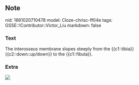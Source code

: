 ## Note
nid: 1661020710478
model: Cloze-chrisc-ff04e
tags: GSSE::!Contributor::Victor_Liu
markdown: false

### Text
The interosseus membrane slopes steeply from the {{c1::tibia}} {{c2::down::up/down}} to the {{c1::fibula}}.

### Extra
<img src="paste-b93fdc3f39fd7d4285c0727e5f0827ffeeaa9c83.jpg">
